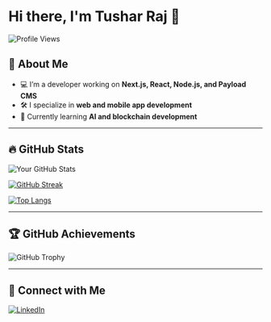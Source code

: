 # Hi there, I'm Tushar Raj 👋

![Profile Views](https://komarev.com/ghpvc/?username=tusharraj5792&label=Profile%20Views&color=blue&style=flat)

## 🚀 About Me
- 💻 I’m a developer working on **Next.js, React, Node.js, and Payload CMS**
- 🛠️ I specialize in **web and mobile app development**
- 🌱 Currently learning **AI and blockchain development**

---

## 🔥 GitHub Stats  
![Your GitHub Stats](https://github-readme-stats.vercel.app/api?username=tusharraj5792&show_icons=true&theme=radical)

[![GitHub Streak](https://github-readme-streak-stats.herokuapp.com/?user=tusharraj5792&theme=dark)](https://github.com/tusharraj5792)

[![Top Langs](https://github-readme-stats.vercel.app/api/top-langs/?username=tusharraj5792&layout=compact&theme=tokyonight)](https://github.com/tusharraj5792)

---

## 🏆 GitHub Achievements  
![GitHub Trophy](https://github-profile-trophy.vercel.app/?username=tusharraj5792&theme=onedark)

---

## 📌 Connect with Me  
[![LinkedIn](https://img.shields.io/badge/-LinkedIn-blue?style=flat&logo=linkedin&logoColor=white)](https://linkedin.com/in/tusharraj33)
